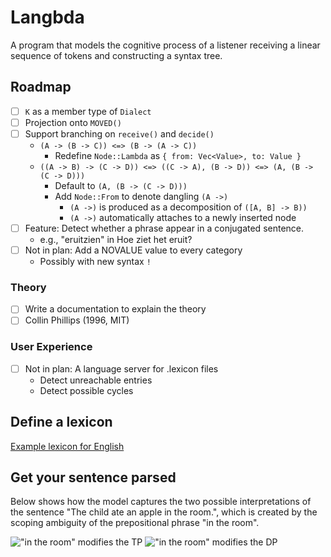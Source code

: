 # Langbda

A program that models the cognitive process of a listener receiving a linear sequence of tokens and constructing a syntax tree.

## Roadmap

- [ ] `K` as a member type of `Dialect`
- [ ] Projection onto `MOVED()`
- [ ] Support branching on `receive()` and `decide()`
  - `(A -> (B -> C)) <=> (B -> (A -> C))`
    - Redefine `Node::Lambda` as `{ from: Vec<Value>, to: Value }`
  - `((A -> B) -> (C -> D)) <=> ((C -> A), (B -> D)) <=> (A, (B -> (C -> D)))`
    - Default to `(A, (B -> (C -> D)))`
    - Add `Node::From` to denote dangling `(A ->)`
      - `(A ->)` is produced as a decomposition of `([A, B] -> B))`
      - `(A ->)` automatically attaches to a newly inserted node
- [ ] Feature: Detect whether a phrase appear in a conjugated sentence.
  - e.g., "eruitzien" in Hoe ziet het eruit?
- [ ] Not in plan: Add a NOVALUE value to every category
  - Possibly with new syntax `!`

### Theory
- [ ] Write a documentation to explain the theory
- [ ] Collin Phillips (1996, MIT)

### User Experience
- [ ] Not in plan: A language server for .lexicon files
  - Detect unreachable entries
  - Detect possible cycles

## Define a lexicon

[Example lexicon for English](assets/lexicons/en.lexicon)

## Get your sentence parsed

Below shows how the model captures the two possible interpretations of the sentence "The child ate an apple in the room.", which is created by the scoping ambiguity of the prepositional phrase "in the room".

![](assets/examples/the-child-ate-an-apple-in-the-room-_tree-1.png "\"in the room\" modifies the TP")
![](assets/examples/the-child-ate-an-apple-in-the-room-_tree-2.png "\"in the room\" modifies the DP")
